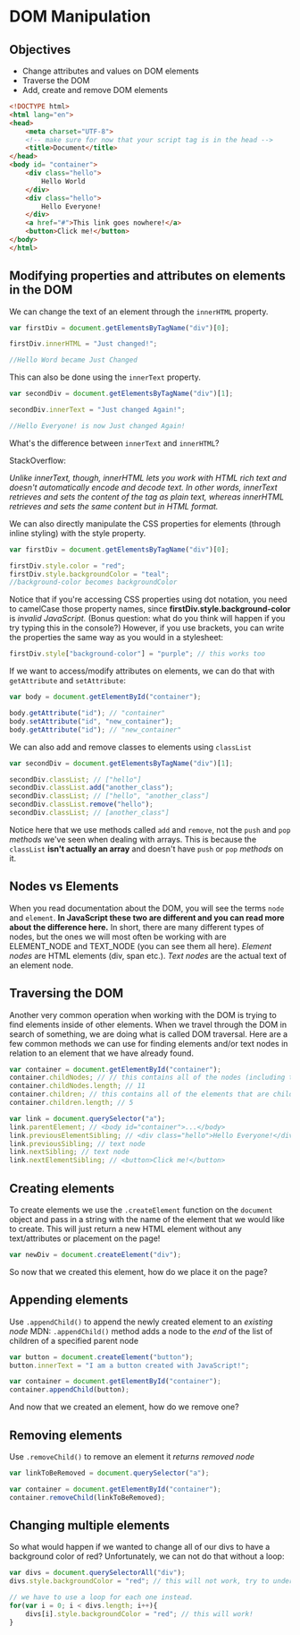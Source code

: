 # DOM Manipulation

## Objectives

* Change attributes and values on DOM elements
* Traverse the DOM
* Add, create and remove DOM elements

```html
<!DOCTYPE html>
<html lang="en">
<head>
    <meta charset="UTF-8">
    <!-- make sure for now that your script tag is in the head -->
    <title>Document</title>
</head>
<body id= "container">
    <div class="hello">
        Hello World
    </div>
    <div class="hello">
        Hello Everyone!
    </div>
    <a href="#">This link goes nowhere!</a>
    <button>Click me!</button>
</body>
</html>
```
## Modifying properties and attributes on elements in the DOM

We can change the text of an element through the `innerHTML` property.

```JavaScript
var firstDiv = document.getElementsByTagName("div")[0];

firstDiv.innerHTML = "Just changed!";

//Hello Word became Just Changed
```

This can also be done using the `innerText` property.

```JavaScript
var secondDiv = document.getElementsByTagName("div")[1];

secondDiv.innerText = "Just changed Again!";

//Hello Everyone! is now Just changed Again!
```

What's the difference between `innerText` and `innerHTML`?

StackOverflow:

*Unlike innerText, though, innerHTML lets you work with HTML rich text and doesn't automatically encode and decode text. In other words, innerText retrieves and sets the content of the tag as plain text, whereas innerHTML retrieves and sets the same content but in HTML format.*

We can also directly manipulate the CSS properties for elements (through inline styling) with the style property.

```JavaScript
var firstDiv = document.getElementsByTagName("div")[0];

firstDiv.style.color = "red";
firstDiv.style.backgroundColor = "teal";
//background-color becomes backgroundColor
```

Notice that if you're accessing CSS properties using dot notation, you need to camelCase those property names, since **firstDiv.style.background-color** is *invalid JavaScript.* (Bonus question: what do you think will happen if you try typing this in the console?) However, if you use brackets, you can write the properties the same way as you would in a stylesheet:

```JavaScript
firstDiv.style["background-color"] = "purple"; // this works too
```
If we want to access/modify attributes on elements, we can do that with `getAttribute` and `setAttribute`:

```JavaScript
var body = document.getElementById("container");

body.getAttribute("id"); // "container"
body.setAttribute("id", "new_container");
body.getAttribute("id"); // "new_container"
```

We can also add and remove classes to elements using `classList`

```JavaScript
var secondDiv = document.getElementsByTagName("div")[1];

secondDiv.classList; // ["hello"]
secondDiv.classList.add("another_class");
secondDiv.classList; // ["hello", "another_class"]
secondDiv.classList.remove("hello");
secondDiv.classList; // [another_class"]
```

Notice here that we use methods called `add` and `remove`, not the `push` and `pop` *methods* we've seen when dealing with arrays. This is because the `classList` **isn't actually an array** and doesn't have `push` or `pop` *methods* on it.

## Nodes vs Elements

When you read documentation about the DOM, you will see the terms `node` and `element`. **In JavaScript these two are different and you can read more about the difference here.** In short, there are many different types of nodes, but the ones we will most often be working with are ELEMENT_NODE and TEXT_NODE (you can see them all here). *Element nodes* are HTML elements (div, span etc.). *Text nodes* are the actual text of an element node.

## Traversing the DOM

Another very common operation when working with the DOM is trying to find elements inside of other elements. When we travel through the DOM in search of something, we are doing what is called DOM traversal. Here are a few common methods we can use for finding elements and/or text nodes in relation to an element that we have already found.

```JavaScript
var container = document.getElementById("container");
container.childNodes; // // this contains all of the nodes (including text nodes) that are children
container.childNodes.length; // 11
container.children; // this contains all of the elements that are children of the element we have selected
container.children.length; // 5

var link = document.querySelector("a");
link.parentElement; // <body id="container">...</body>
link.previousElementSibling; // <div class="hello">Hello Everyone!</div>
link.previousSibling; // text node
link.nextSibling; // text node
link.nextElementSibling; // <button>​Click me!​</button>​
```
## Creating elements

To create elements we use the `.createElement` function on the `document` object and pass in a string with the name of the element that we would like to create. This will just return a new HTML element without any text/attributes or placement on the page!

```JavaScript
var newDiv = document.createElement("div");
```
So now that we created this element, how do we place it on the page?

## Appending elements

Use `.appendChild()` to append the newly created element to an *existing node*
MDN: `.appendChild()` method adds a node to the *end* of the list of children of a specified parent node

```JavaScript
var button = document.createElement("button");
button.innerText = "I am a button created with JavaScript!";

var container = document.getElementById("container");
container.appendChild(button);
```
And now that we created an element, how do we remove one?

## Removing elements

Use `.removeChild()` to remove an element it *returns removed node*

```JavaScript
var linkToBeRemoved = document.querySelector("a");

var container = document.getElementById("container");
container.removeChild(linkToBeRemoved);
```
## Changing multiple elements

So what would happen if we wanted to change all of our divs to have a background color of red? Unfortunately, we can not do that without a loop:

```JavaScript
var divs = document.querySelectorAll("div");
divs.style.backgroundColor = "red"; // this will not work, try to understand the error you receive!

// we have to use a loop for each one instead.
for(var i = 0; i < divs.length; i++){
    divs[i].style.backgroundColor = "red"; // this will work!
}
```
